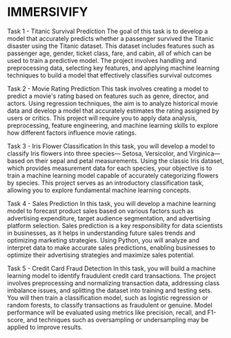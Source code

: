 # IMMERSIVIFY

Task 1 - Titanic Survival Prediction
The goal of this task is to develop a model that accurately predicts whether a
passenger survived the Titanic disaster using the Titanic dataset. This dataset
includes features such as passenger age, gender, ticket class, fare, and cabin, all of
which can be used to train a predictive model. The project involves handling and
preprocessing data, selecting key features, and applying machine learning
techniques to build a model that effectively classifies survival outcomes

Task 2 - Movie Rating Prediction
This task involves creating a model to predict a movie's rating based on features such
as genre, director, and actors. Using regression techniques, the aim is to analyze
historical movie data and develop a model that accurately estimates the rating
assigned by users or critics. This project will require you to apply data analysis,
preprocessing, feature engineering, and machine learning skills to explore how
different factors influence movie ratings.

Task 3 - Iris Flower Classification
In this task, you will develop a model to classify Iris flowers into three species—
Setosa, Versicolor, and Virginica—based on their sepal and petal measurements. 
Using the classic Iris dataset, which provides measurement data for each species,
your objective is to train a machine learning model capable of accurately
categorizing flowers by species. This project serves as an introductory classification
task, allowing you to explore fundamental machine learning concepts.

Task 4 - Sales Prediction
In this task, you will develop a machine learning model to forecast product sales
based on various factors such as advertising expenditure, target audience
segmentation, and advertising platform selection. Sales prediction is a key
responsibility for data scientists in businesses, as it helps in understanding future
sales trends and optimizing marketing strategies. Using Python, you will analyze and
interpret data to make accurate sales predictions, enabling businesses to optimize
their advertising strategies and maximize sales potential.

Task 5 - Credit Card Fraud Detection
In this task, you will build a machine learning model to identify fraudulent credit card
transactions. The project involves preprocessing and normalizing transaction data, addressing class imbalance issues, and splitting the dataset into training and testing
sets. You will then train a classification model, such as logistic regression or random
forests, to classify transactions as fraudulent or genuine. Model performance will be
evaluated using metrics like precision, recall, and F1-score, and techniques such as
oversampling or undersampling may be applied to improve results.
